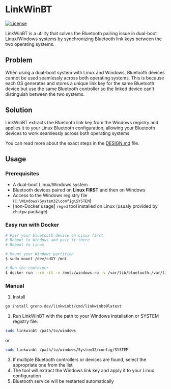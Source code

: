 # LinkWinBT

[![License](https://img.shields.io/github/license/vvoland/linkwinbt)](LICENSE)


LinkWinBT is a utility that solves the Bluetooth pairing issue in dual-boot Linux/Windows systems by synchronizing Bluetooth link keys between the two operating systems.

## Problem

When using a dual-boot system with Linux and Windows, Bluetooth devices cannot be used seamlessly across both operating systems. This is because each OS generates and stores a unique link key for the same Bluetooth device but use the same Bluetooth controller so the linked device can't distinguish between the two systems.

## Solution

LinkWinBT extracts the Bluetooth link key from the Windows registry and applies it to your Linux Bluetooth configuration, allowing your Bluetooth devices to work seamlessly across both operating systems.

You can read more about the exact steps in the [DESIGN.md](DESIGN.md) file.

## Usage


### Prerequisites
- A dual-boot Linux/Windows system
- Bluetooth devices paired on **Linux FIRST** and then on Windows
- Access to the Windows registry file (`C:\Windows\System32\config\SYSTEM`) 
- [non-Docker usage] `reged` tool installed on Linux (usualy provided by `chntpw` package)


### Easy run with Docker

```bash
# Pair your bluetooth device on Linux first
# Reboot to Windows and pair it there
# Reboot to Linux

# Mount your Windows partition
$ sudo mount /dev/sdXY /mnt

# Run the container
$ docker run --rm -it -v /mnt:/windows:ro -v /var/lib/bluetooth:/var/lib/bluetooth vlnd/linkwinbt /windows
```

### Manual

1. Install

```bash
go install grono.dev/linkwinbt/cmd/linkwinbt@latest
```

1. Run LinkWinBT with the path to your Windows installation or SYSTEM registry file:

```bash
sudo linkwinbt /path/to/windows
```

or

```bash
sudo linkwinbt /path/to/windows/System32/config/SYSTEM
```

3. If multiple Bluetooth controllers or devices are found, select the appropriate one from the list
4. The tool will extract the Windows link key and apply it to your Linux configuration
5. Bluetooth service will be restarted automatically
